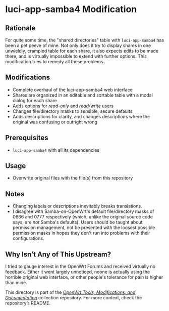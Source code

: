# luci-app-samba4 Modification

## Rationale

For quite some time, the "shared directories" table with `luci-app-samba4` has been a pet peeve of mine. Not only does it try to display shares in one unwieldly, crampled table for each share, it also expects edits to be made there, and is virtually impossible to extend with further options. This modification tries to remedy all these problems.

## Modifications

- Complete overhaul of the luci-app-samba4 web interface
- Shares are organized in an editable and sortable table with a modal dialog for each share
- Adds options for *read-only* and *read/write* users
- Changes file/directory masks to sensible, secure defaults
- Adds descriptions for clarity, and changes descriptions where the original was confusing or outright wrong

## Prerequisites

- `luci-app-samba4` with all its dependencies

## Usage

- Overwrite original files with the file(s) from this repository

## Notes

- Changing labels or descriptions inevitably breaks translations.
- I disagree with Samba-on-OpenWrt's default file/directory masks of 0666 and 0777 respectively (which, unlike the original source code says, are *not* Samba's defaults). Users should be taught about permission management, not be presented with the loosest possible permission masks in hopes they don't run into problems with their configurations.

## Why Isn’t Any of This Upstream?

I tried to gauge interest in the OpenWrt Forums and received virtually no feedback. Either it went largely unnoticed, noone is actually using the horrible original web interface, or other people's tolerance for pain is higher than mine.

This directory is part of the [*OpenWrt Tools, Modifications, and Documentation*](https://github.com/sqrwf/openwrt-tools-mods-docs) collection repository. For more context, check the repository’s README.